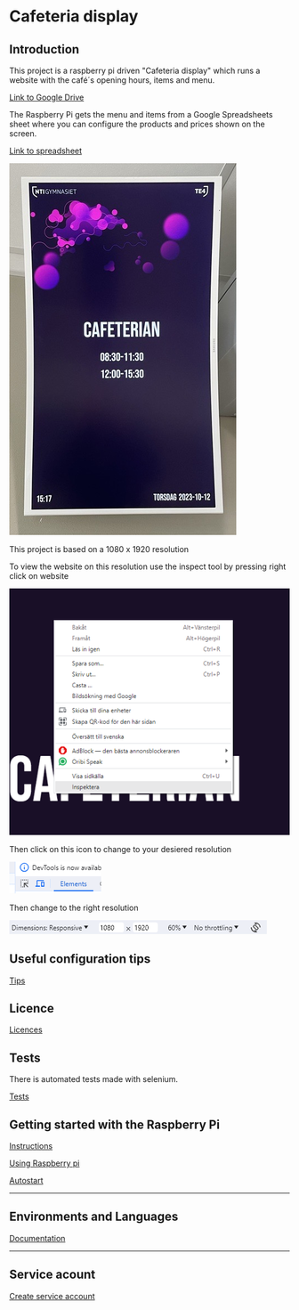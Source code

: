 # Cafeteria display

## Introduction

This project is a raspberry pi driven "Cafeteria display" which runs a website with the café´s opening hours, items and menu.

[Link to Google Drive](https://drive.google.com/drive/folders/1Yf2ABcoPqGIK5E88mXdyQchkGVjTMYVt)

The Raspberry Pi gets the menu and items from a Google Spreadsheets sheet where you can configure the products and prices shown on the screen.

[Link to spreadsheet](https://docs.google.com/spreadsheets/d/1wN90DoWtkIRofBl3Jm_UkQMeDUDMMIszM-5tlwlPICA/)

![Cafeteria-skylten](Documentations/images/Cafeteria-skylten.png)

This project is based on a 1080 x 1920 resolution 

To view the website on this resolution use the inspect tool by pressing right click on website

![Inspekt image](Documentations/images/inspekt-img.png)

Then click on this icon to change to your desiered resolution

![Res image](Documentations/images/click1.png)

Then change to the right resolution

![Input image](Documentations/images/res-input.png)

## Useful configuration tips

[Tips](Documentations/configuration.md)

## Licence

[Licences](Documentations/licence.md)

## Tests

There is automated tests made with selenium. 

[Tests](Documentations/tests.md)

## Getting started with the Raspberry Pi
[Instructions](Documentations/raspberrySetup.md)

[Using Raspberry pi](Documentations/usingRaspberryPi.md)

[Autostart](Documentations/autostart.md)


***

## Environments and Languages 
[Documentation](Documentations/enviromentsLanguages.md)

***
## Service acount

[Create service account](Documentations/serviceAccount.md)
